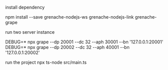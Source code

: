 install dependency 

npm install --save grenache-nodejs-ws grenache-nodejs-link grenache-grape

run two server instance

DEBUG=* npx grape --dp 20001 --dc 32 --aph 30001 --bn '127.0.0.1:20001'
DEBUG=* npx grape --dp 20002 --dc 32 --aph 40001 --bn '127.0.0.1:20002'


run the project
npx ts-node src/main.ts 


